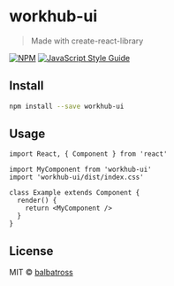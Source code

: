 # workhub-ui

> Made with create-react-library

[![NPM](https://img.shields.io/npm/v/workhub-ui.svg)](https://www.npmjs.com/package/workhub-ui) [![JavaScript Style Guide](https://img.shields.io/badge/code_style-standard-brightgreen.svg)](https://standardjs.com)

## Install

```bash
npm install --save workhub-ui
```

## Usage

```tsx
import React, { Component } from 'react'

import MyComponent from 'workhub-ui'
import 'workhub-ui/dist/index.css'

class Example extends Component {
  render() {
    return <MyComponent />
  }
}
```

## License

MIT © [balbatross](https://github.com/balbatross)
